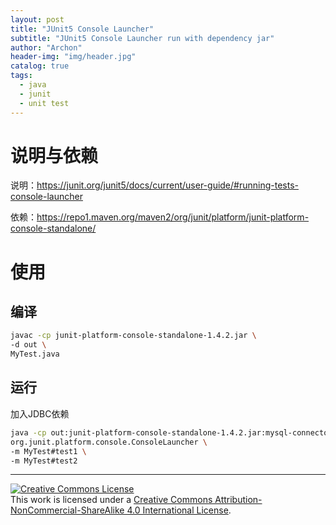```yaml
---
layout: post
title: "JUnit5 Console Launcher"
subtitle: "JUnit5 Console Launcher run with dependency jar"
author: "Archon"
header-img: "img/header.jpg"
catalog: true
tags:
  - java
  - junit
  - unit test
---
```


# 说明与依赖
说明：https://junit.org/junit5/docs/current/user-guide/#running-tests-console-launcher

依赖：https://repo1.maven.org/maven2/org/junit/platform/junit-platform-console-standalone/

# 使用

## 编译

```sh
javac -cp junit-platform-console-standalone-1.4.2.jar \
-d out \
MyTest.java
```

## 运行

加入JDBC依赖

```sh
java -cp out:junit-platform-console-standalone-1.4.2.jar:mysql-connector-java-5.1.46-bin.jar \
org.junit.platform.console.ConsoleLauncher \
-m MyTest#test1 \
-m MyTest#test2
```

---

<a rel="license" href="http://creativecommons.org/licenses/by-nc-sa/4.0/"><img alt="Creative Commons License" style="border-width:0" src="https://i.creativecommons.org/l/by-nc-sa/4.0/88x31.png" /></a><br />This work is licensed under a <a rel="license" href="http://creativecommons.org/licenses/by-nc-sa/4.0/">Creative Commons Attribution-NonCommercial-ShareAlike 4.0 International License</a>.
